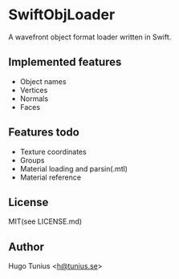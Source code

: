 # SwiftObjLoader

A wavefront object format loader written in Swift.

Implemented features
--------------------

+ Object names
+ Vertices
+ Normals
+ Faces

Features todo
-------------

+ Texture coordinates
+ Groups
+ Material loading and parsin(.mtl)
+ Material reference

License
-------

MIT(see LICENSE.md)

Author
------

Hugo Tunius \<h@tunius.se\>